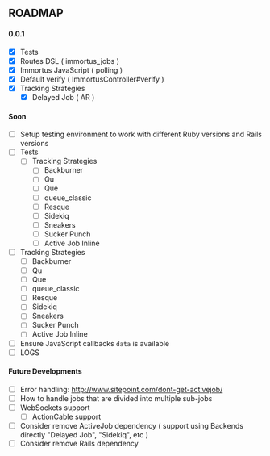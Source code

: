 ROADMAP
---

#### 0.0.1

- [x] Tests
- [x] Routes DSL ( immortus_jobs )
- [x] Immortus JavaScript ( polling )
- [x] Default verify ( ImmortusController#verify )
- [x] Tracking Strategies
    - [x] Delayed Job ( AR )

#### Soon

- [ ] Setup testing environment to work with different Ruby versions and Rails versions
- [ ] Tests
    - [ ] Tracking Strategies
        - [ ] Backburner
        - [ ] Qu
        - [ ] Que
        - [ ] queue_classic
        - [ ] Resque
        - [ ] Sidekiq
        - [ ] Sneakers
        - [ ] Sucker Punch
        - [ ] Active Job Inline
- [ ] Tracking Strategies
    - [ ] Backburner
    - [ ] Qu
    - [ ] Que
    - [ ] queue_classic
    - [ ] Resque
    - [ ] Sidekiq
    - [ ] Sneakers
    - [ ] Sucker Punch
    - [ ] Active Job Inline
- [ ] Ensure JavaScript callbacks `data` is available
- [ ] LOGS

#### Future Developments

- [ ] Error handling: http://www.sitepoint.com/dont-get-activejob/
- [ ] How to handle jobs that are divided into multiple sub-jobs
- [ ] WebSockets support
    - [ ] ActionCable support
- [ ] Consider remove ActiveJob dependency ( support using Backends directly "Delayed Job", "Sidekiq", etc )
- [ ] Consider remove Rails dependency
